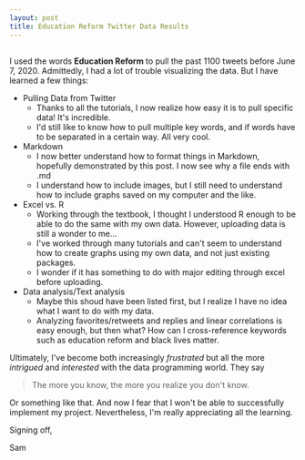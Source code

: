 ```yaml
---
layout: post
title: Education Reform Twitter Data Results
---
```


## <Education Reform Query Search>

I used the words **Education Reform** to pull the past 1100 tweets before June 7, 2020. Admittedly, I had a lot of trouble visualizing the data. But I have learned a few things:
* Pulling Data from Twitter
  * Thanks to all the tutorials, I now realize how easy it is to pull specific data! It's incredible.
  * I'd still like to know how to pull multiple key words, and if words have to be separated in a certain way. All very cool.
* Markdown
  * I now better understand how to format things in Markdown, hopefully demonstrated by this post. I now see why a file ends with .md
  * I understand how to include images, but I still need to understand how to include graphs saved on my computer and the like.
* Excel vs. R
  * Working through the textbook, I thought I understood R enough to be able to do the same with my own data. However, uploading data is still a wonder to me...
  * I've worked through many tutorials and can't seem to understand how to create graphs using my own data, and not just existing packages.
  * I wonder if it has something to do with major editing through excel before uploading.
* Data analysis/Text analysis
  * Maybe this shoud have been listed first, but I realize I have no idea what I want to do with my data.
  * Analyzing favorites/retweets and replies and linear correlations is easy enough, but then what? How can I cross-reference keywords such as education reform and black lives matter.

Ultimately, I've become both increasingly _frustrated_ but all the more _intrigued_ and _interested_ with the data programming world.
They say
> The more you know, the more you realize you don't know.

Or something like that. And now I fear that I won't be able to successfully implement my project. Nevertheless, I'm really appreciating all the learning.

Signing off,

Sam
